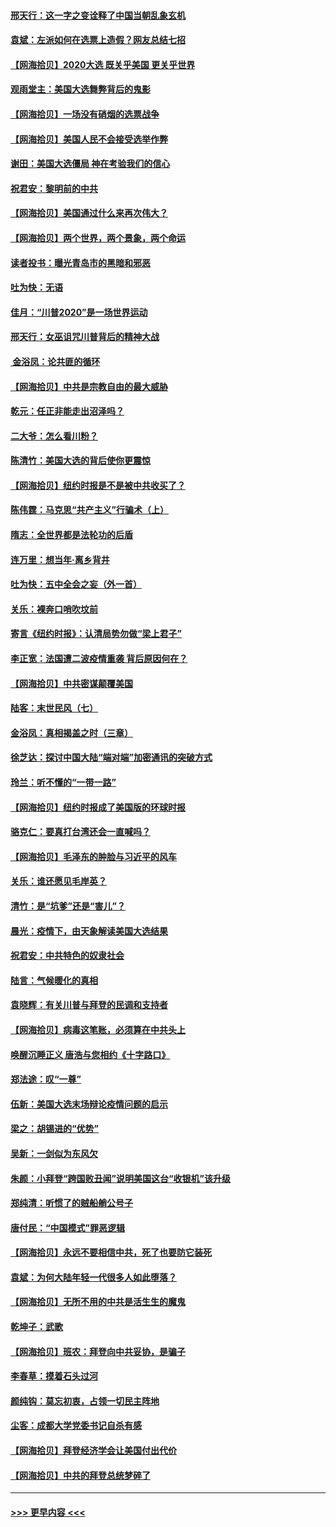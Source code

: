 #### [邢天行：这一字之变诠释了中国当朝乱象玄机](../pages/nsc993/n12533446.md?t=11081751) 
#### [袁斌：左派如何在选票上造假？网友总结七招](../pages/nsc993/n12533180.md?t=11081751) 
#### [【网海拾贝】2020大选 既关乎美国 更关乎世界](../pages/nsc993/n12533161.md?t=11081751) 
#### [观雨堂主：美国大选舞弊背后的鬼影](../pages/nsc993/n12533153.md?t=11081751) 
#### [【网海拾贝】一场没有硝烟的选票战争](../pages/nsc993/n12531883.md?t=11081751) 
#### [【网海拾贝】美国人民不会接受选举作弊](../pages/nsc993/n12528850.md?t=11081751) 
#### [谢田：美国大选僵局 神在考验我们的信心](../pages/nsc993/n12527932.md?t=11081751) 
#### [祝君安：黎明前的中共](../pages/nsc993/n12524071.md?t=11081751) 
#### [【网海拾贝】美国通过什么来再次伟大？](../pages/nsc993/n12523844.md?t=11081751) 
#### [【网海拾贝】两个世界，两个景象，两个命运](../pages/nsc993/n12521419.md?t=11081751) 
#### [读者投书：曝光青岛市的黑暗和邪恶](../pages/nsc993/n12520988.md?t=11081751) 
#### [吐为快：无语](../pages/nsc993/n12518588.md?t=11081751) 
#### [佳月：“川普2020”是一场世界运动](../pages/nsc993/n12518581.md?t=11081751) 
#### [邢天行：女巫诅咒川普背后的精神大战](../pages/nsc993/n12517257.md?t=11081751) 
#### [ 金浴凤：论共匪的循环](../pages/nsc993/n12517133.md?t=11081751) 
#### [【网海拾贝】中共是宗教自由的最大威胁](../pages/nsc993/n12516879.md?t=11081751) 
#### [乾元：任正非能走出沼泽吗？](../pages/nsc993/n12515831.md?t=11081751) 
#### [二大爷：怎么看川粉？](../pages/nsc993/n12515820.md?t=11081751) 
#### [陈清竹：美国大选的背后使你更震惊](../pages/nsc993/n12515589.md?t=11081751) 
#### [【网海拾贝】纽约时报是不是被中共收买了？](../pages/nsc993/n12515122.md?t=11081751) 
#### [陈伟霆：马克思“共产主义”行骗术（上）](../pages/nsc993/n12510217.md?t=11081751) 
#### [隋志：全世界都是法轮功的后盾](../pages/nsc993/n12510636.md?t=11081751) 
#### [连万里：想当年‧离乡背井](../pages/nsc993/n12510623.md?t=11081751) 
#### [吐为快：五中全会之妄（外一首）](../pages/nsc993/n12510470.md?t=11081751) 
#### [关乐：裸奔口哨吹坟前](../pages/nsc993/n12510403.md?t=11081751) 
#### [寄言《纽约时报》：认清局势勿做“梁上君子”](../pages/nsc993/n12510042.md?t=11081751) 
#### [李正宽：法国遭二波疫情重袭 背后原因何在？](../pages/nsc993/n12509971.md?t=11081751) 
#### [【网海拾贝】中共密谋颠覆美国](../pages/nsc993/n12509816.md?t=11081751) 
#### [陆客：末世民风（七）](../pages/nsc993/n12507822.md?t=11081751) 
#### [金浴凤：真相揭盖之时（三章）](../pages/nsc993/n12507804.md?t=11081751) 
#### [徐芝达：探讨中国大陆“端对端”加密通讯的突破方式](../pages/nsc993/n12507682.md?t=11081751) 
#### [玲兰：听不懂的“一带一路”](../pages/nsc993/n12507669.md?t=11081751) 
#### [【网海拾贝】纽约时报成了美国版的环球时报](../pages/nsc993/n12507053.md?t=11081751) 
#### [骆克仁：要真打台湾还会一直喊吗？](../pages/nsc993/n12506843.md?t=11081751) 
#### [【网海拾贝】毛泽东的肿脸与习近平的风车](../pages/nsc993/n12504537.md?t=11081751) 
#### [关乐：谁还愿见毛岸英？](../pages/nsc993/n12503866.md?t=11081751) 
#### [清竹：是“坑爹”还是“害儿”？](../pages/nsc993/n12503034.md?t=11081751) 
#### [晨光：疫情下，由天象解读美国大选结果](../pages/nsc993/n12502536.md?t=11081751) 
#### [祝君安：中共特色的奴隶社会](../pages/nsc993/n12501529.md?t=11081751) 
#### [陆言：气候暖化的真相](../pages/nsc993/n12501183.md?t=11081751) 
#### [袁晓辉：有关川普与拜登的民调和支持者](../pages/nsc993/n12500433.md?t=11081751) 
#### [【网海拾贝】病毒这笔账，必须算在中共头上](../pages/nsc993/n12500320.md?t=11081751) 
#### [唤醒沉睡正义 唐浩与您相约《十字路口》](../pages/nsc993/n12497980.md?t=11081751) 
#### [郑法途：叹“一尊”](../pages/nsc993/n12498837.md?t=11081751) 
#### [伍新：美国大选末场辩论疫情问题的启示](../pages/nsc993/n12498829.md?t=11081751) 
#### [梁之：胡锡进的“优势”](../pages/nsc993/n12498780.md?t=11081751) 
#### [吴新：一剑似为东风欠](../pages/nsc993/n12498772.md?t=11081751) 
#### [朱颜：小拜登“跨国败丑闻”说明美国这台“收银机”该升级](../pages/nsc993/n12498731.md?t=11081751) 
#### [郑纯清：听惯了的贼船艄公号子](../pages/nsc993/n12498721.md?t=11081751) 
#### [唐付民：“中国模式”罪恶逻辑](../pages/nsc993/n12498310.md?t=11081751) 
#### [【网海拾贝】永远不要相信中共，死了也要防它装死](../pages/nsc993/n12498162.md?t=11081751) 
#### [袁斌：为何大陆年轻一代很多人如此堕落？](../pages/nsc993/n12495696.md?t=11081751) 
#### [【网海拾贝】无所不用的中共是活生生的魔鬼](../pages/nsc993/n12495621.md?t=11081751) 
#### [乾坤子：武歌](../pages/nsc993/n12493391.md?t=11081751) 
#### [【网海拾贝】班农：拜登向中共妥协，是骗子](../pages/nsc993/n12492877.md?t=11081751) 
#### [李春草：摸着石头过河](../pages/nsc993/n12491121.md?t=11081751) 
#### [颜纯钩：莫忘初衷，占领一切民主阵地](../pages/nsc993/n12490965.md?t=11081751) 
#### [尘客：成都大学党委书记自杀有感](../pages/nsc993/n12490950.md?t=11081751) 
#### [【网海拾贝】拜登经济学会让美国付出代价](../pages/nsc993/n12489662.md?t=11081751) 
#### [【网海拾贝】中共的拜登总统梦碎了](../pages/nsc993/n12487896.md?t=11081751) 

----
#### [ >>> 更早内容 <<< ](../indexes/nsc993-earlier.md)

